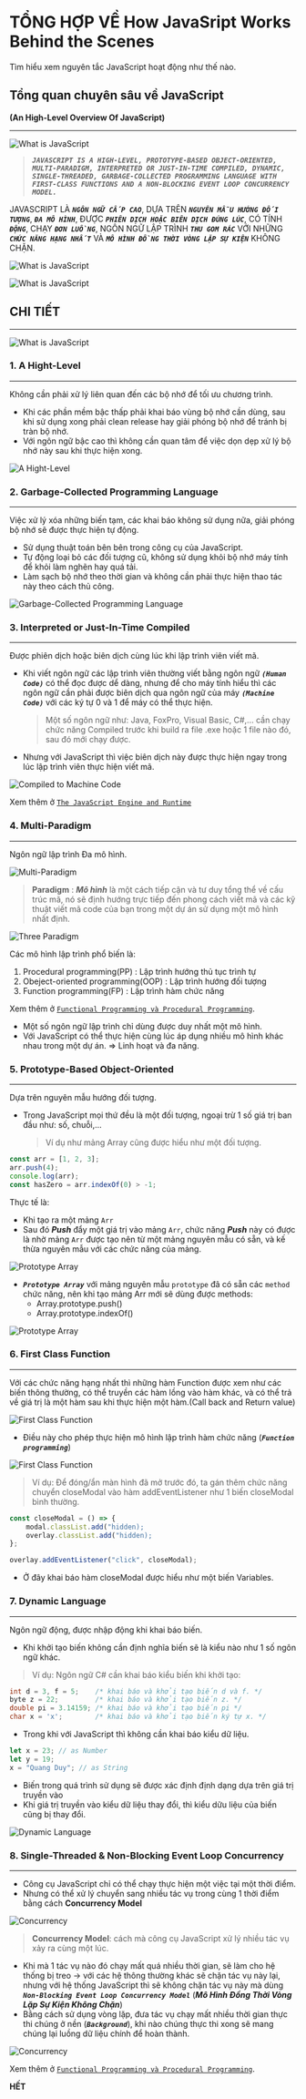 # TỔNG HỢP VỀ How JavaSript Works Behind the Scenes

Tìm hiểu xem nguyên tắc JavaScript hoạt động như thế nào.

## Tổng quan chuyên sâu về JavaScript

**(An High-Level Overview Of JavaScript)**

---

![What is JavaScript](./images/001-what-is-javascript1.png "What is JavaScript")

> **_`JAVASCRIPT IS A HIGH-LEVEL, PROTOTYPE-BASED OBJECT-ORIENTED, MULTI-PARADIGM, INTERPRETED OR JUST-IN-TIME COMPILED, DYNAMIC, SINGLE-THREADED, GARBAGE-COLLECTED PROGRAMMING LANGUAGE WITH FIRST-CLASS FUNCTIONS AND A NON-BLOCKING EVENT LOOP CONCURRENCY MODEL.`_**

JAVASCRIPT LÀ **_`NGÔN NGỮ CẤP CAO`_**, DỰA TRÊN **_`NGUYÊN MẪU HƯỚNG ĐỐI TƯỢNG`_**, **_`ĐA MÔ HÌNH`_**, ĐƯỢC **_`PHIÊN DỊCH HOẶC BIÊN DỊCH ĐÚNG LÚC`_**, CÓ TÍNH **_`ĐỘNG`_**, CHẠY **_`ĐƠN LUỒNG`_**, NGÔN NGỮ LẬP TRÌNH **_`THU GOM RÁC`_** VỚI NHỮNG **_`CHỨC NĂNG HẠNG NHẤT`_** VÀ **_`MÔ HÌNH ĐỒNG THỜI VÒNG LẶP SỰ KIỆN`_** KHÔNG CHẶN.

![What is JavaScript](./images/002-what-is-javascript2.png "What is JavaScript")

![What is JavaScript](./images/003-what-is-javascript3.png "What is JavaScript")

## CHI TIẾT

---

![What is JavaScript](./images/004-what-is-javascript4.png "What is JavaScript")

### 1. A Hight-Level

---

Không cần phải xử lý liên quan đến các bộ nhớ để tối ưu chương trình.

- Khi các phần mềm bậc thấp phải khai báo vùng bộ nhớ cần dùng, sau khi sử dụng xong phải clean release hay giải phóng bộ nhớ để tránh bị tràn bộ nhớ.
- Với ngôn ngữ bậc cao thì không cần quan tâm để việc dọn dẹp xử lý bộ nhớ này sau khi thực hiện xong.

![A Hight-Level](./images/005-a-hight-level.png "A Hight-Level")

### 2. Garbage-Collected Programming Language

---

Việc xử lý xóa những biến tạm, các khai báo không sử dụng nữa, giải phóng bộ nhớ sẽ được thực hiện tự động.

- Sử dụng thuật toán bên bên trong công cụ của JavaScript.
- Tự động loại bỏ các đối tượng cũ, không sử dụng khỏi bộ nhớ máy tính để khỏi làm nghẽn hay quá tải.
- Làm sạch bộ nhớ theo thời gian và không cần phải thực hiện thao tác này theo cách thủ công.

![Garbage-Collected Programming Language](./images/06-clean-memory.png "Garbage-Collected Programming Language")

### 3. Interpreted or Just-In-Time Compiled

---

Được phiên dịch hoặc biên dịch cùng lúc khi lập trình viên viết mã.

- Khi viết ngôn ngữ các lập trình viên thường viết bằng ngôn ngữ **_`(Human Code)`_** có thể đọc được dể dàng, nhưng để cho máy tính hiểu thì các ngôn ngữ cần phải được biên dịch qua ngôn ngữ của máy **_`(Machine Code)`_** với các ký tự 0 và 1 để máy có thể thực hiện.

  > Một số ngôn ngữ như: Java, FoxPro, Visual Basic, C#,... cần chạy chức năng Compiled trước khi build ra file .exe hoặc 1 file nào đó, sau đó mới chạy được.

- Nhưng với JavaScript thì việc biên dịch này được thực hiện ngay trong lúc lập trình viên thực hiện viết mã.

![Compiled to Machine Code](./images/06-compiled01.png "Compiled to Machine Code")

Xem thêm ở [`The JavaScript Engine and Runtime`](./plus21.JSER.md)

### 4. Multi-Paradigm

---

Ngôn ngữ lập trình Đa mô hình.

![Multi-Paradigm](./images/07-multi-paradigm.png "Multi-Paradigm")

> **Paradigm** : **_Mô hình_** là một cách tiếp cận và tư duy tổng thể về cấu trúc mã, nó sẽ định hướng trực tiếp đến phong cách viết mã và các kỹ thuật viết mã code của bạn trong một dự án sử dụng một mô hình nhất định.

![Three Paradigm](./images/08-3-paradigm.png "Three Paradigm")

Các mô hình lập trình phổ biến là:

1. Procedural programming(PP) : Lập trình hướng thủ tục trình tự
2. Obeject-oriented programming(OOP) : Lập trình hướng đối tượng
3. Function programming(FP) : Lập trình hàm chức năng

Xem thêm ở [`Functional Programming và Procedural Programming`](./plus20.FP_PP.md).

- Một số ngôn ngữ lập trình chỉ dùng được duy nhất một mô hình.
- Với JavaScript có thể thực hiện cùng lúc áp dụng nhiều mô hình khác nhau trong một dự án. => Linh hoạt và đa năng.

### 5. Prototype-Based Object-Oriented

---

Dựa trên nguyên mẫu hướng đối tượng.

- Trong JavaScript mọi thứ đều là một đối tượng, ngoại trừ 1 số giá trị ban đầu như: số, chuỗi,...
  > Ví dụ như mảng Array cũng được hiểu như một đối tượng.

```js
const arr = [1, 2, 3];
arr.push(4);
console.log(arr);
const hasZero = arr.indexOf(0) > -1;
```

Thực tế là:

- Khi tạo ra một mảng `Arr`
- Sau đó **_Push_** đẩy một giá trị vào mảng `Arr`, chức năng **_Push_** này có được là nhờ mảng `Arr` được tạo nên từ một mảng nguyên mẫu có sẵn, và kế thừa nguyên mẫu với các chức năng của mảng.

![Prototype Array](./images/09-array01.png "Prototype Array")

- **_`Prototype Array`_** với mảng nguyên mẫu `prototype` đã có sẵn các `method` chức năng, nên khi tạo mảng Arr mới sẽ dùng được methods:
  - Array.prototype.push()
  - Array.prototype.indexOf()

![Prototype Array](./images/09-array02.png "Prototype Array")

### 6. First Class Function

---

Với các chức năng hạng nhất thì những hàm Function được xem như các biến thông thường, có thể truyền các hàm lồng vào hàm khác, và có thể trả về giá trị là một hàm sau khi thực hiện một hàm.(Call back and Return value)

![First Class Function](./images/10-first-class-function01.png "First Class Function")

- Điều này cho phép thực hiện mô hình lập trình hàm chức năng (**_`Function programming`_**)

![First Class Function](./images/11-first-class-function02.png "First Class Function")

> Ví dụ: Để đóng/ẩn màn hình đã mở trước đó, ta gán thêm chức năng chuyển closeModal vào hàm addEventListener như 1 biến closeModal bình thường.

```js
const closeModal = () => {
    modal.classList.add("hidden);
    overlay.classList.add("hidden);
};

overlay.addEventListener("click", closeModal);
```

- Ở đây khai báo hàm closeModal được hiểu như một biến Variables.

### 7. Dynamic Language

---

Ngôn ngữ động, được nhập động khi khai báo biến.

- Khi khởi tạo biến không cần định nghĩa biến sẽ là kiểu nào như 1 số ngôn ngữ khác.

> Ví dụ: Ngôn ngữ C# cần khai báo kiểu biến khi khởi tạo:

```C++
int d = 3, f = 5;    /* khai báo và khởi tạo biến d và f. */
byte z = 22;         /* khai báo và khởi tạo biến z. */
double pi = 3.14159; /* khai báo và khởi tạo biến pi */
char x = 'x';        /* khai báo và khởi tạo biến ký tự x. */
```

- Trong khi với JavaScript thì không cần khai báo kiểu dữ liệu.

```js
let x = 23; // as Number
let y = 19;
x = "Quang Duy"; // as String
```

- Biến trong quá trình sử dụng sẽ được xác định định dạng dựa trên giá trị truyền vào
- Khi giá trị truyền vào kiểu dữ liệu thay đổi, thì kiểu dữu liệu của biến cũng bị thay đổi.

![Dynamic Language](./images/12-dynamic01.png "Dynamic Language")

### 8. Single-Threaded & Non-Blocking Event Loop Concurrency

---

- Công cụ JavaScript chỉ có thể chạy thực hiện một việc tại một thời điểm.
- Nhưng có thể xử lý chuyển sang nhiều tác vụ trong cùng 1 thời điểm bằng cách **Concurrency Model**

![Concurrency](./images/13-concurrency-model01.png "Concurrency")

> **Concurrency Model**: cách mà công cụ JavaScript xử lý nhiều tác vụ xảy ra cùng một lúc.

- Khi mà 1 tác vụ nào đó chạy mất quá nhiều thời gian, sẽ làm cho hệ thống bị treo -> với các hệ thông thường khác sẽ chặn tác vụ này lại, nhưng với hệ thống JavaScript thì sẽ không chặn tác vụ này mà dùng **_`Non-Blocking Event Loop Concurrency Model`_** (**_Mô Hình Đồng Thời Vòng Lặp Sự Kiện Không Chặn_**)
- Bằng cách sử dụng vòng lặp, đưa tác vụ chạy mất nhiều thời gian thực thi chúng ở nền (_**`Background`**_), khi nào chúng thực thi xong sẽ mang chúng lại luồng dữ liệu chính để hoàn thành.

![Concurrency](./images/14-concurrency-model02.png "Concurrency")

Xem thêm ở [`Functional Programming và Procedural Programming`](./plus20.FP_PP.md).

**HẾT**
